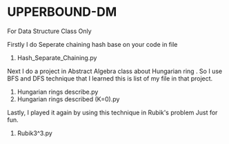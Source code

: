 # UPPERBOUND-DM
For Data Structure Class Only

Firstly I do Seperate chaining hash base on your code in file 
1. Hash_Separate_Chaining.py

Next I do a project in Abstract Algebra class about Hungarian ring .
So I use BFS and DFS technique that I learned this is list of my file in that project.
1. Hungarian rings describe.py
2. Hungarian rings described (K=0).py


Lastly, I played it again by using this technique in Rubik's problem Just for fun.
1. Rubik3^3.py
